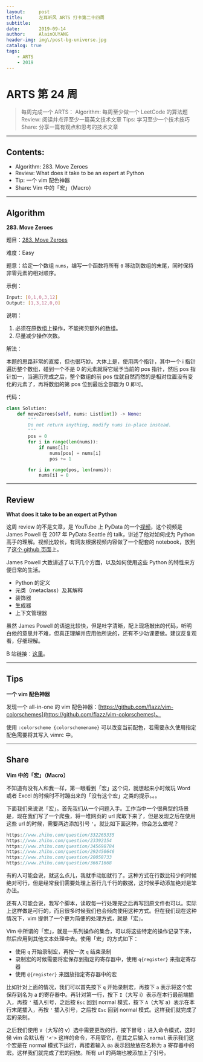 ```yaml
---
layout:     post
title:      左耳听风 ARTS 打卡第二十四周   
subtitle:   
date:       2019-09-14
author:     AlainOUYANG
header-img: img\/post-bg-universe.jpg
catalog: true
tags:
    - ARTS
    - 2019
---
```

# ARTS 第 24 周

> 每周完成一个 ARTS：
> Algorithm: 每周至少做一个 LeetCode 的算法题
> Review: 阅读并点评至少一篇英文技术文章
> Tips: 学习至少一个技术技巧
> Share: 分享一篇有观点和思考的技术文章

----
## Contents:
- Algorithm: 283. Move Zeroes
- Review: What does it take to be an expert at Python
- Tip: 一个 vim 配色神器
- Share: Vim 中的「宏」（Macro）

----
## Algorithm
**283. Move Zeroes**

题目：[283. Move Zeroes](https://leetcode.com/problems/move-zeroes/)

难度：Easy

题意：给定一个数组 `nums`，编写一个函数将所有 `0` 移动到数组的末尾，同时保持非零元素的相对顺序。

示例：

```bash
Input: [0,1,0,3,12]
Output: [1,3,12,0,0]
```

说明：
1. 必须在原数组上操作，不能拷贝额外的数组。
2. 尽量减少操作次数。

解法：

本题的思路非常的直接，但也很巧妙。大体上是，使用两个指针，其中一个 i 指针遍历整个数组，碰到一个不是 0 的元素就将它赋予当前的 pos 指针，然后 pos 指针加一，当遍历完成之后，整个数组的前 pos 位就自然而然的是相对位置没有变化的元素了，再将数组的第 pos 位到最后全部置为 0 即可。

代码：

```python
class Solution:
    def moveZeroes(self, nums: List[int]) -> None:
        """
        Do not return anything, modify nums in-place instead.
        """
        pos = 0
        for i in range(len(nums)):
            if nums[i]:
                nums[pos] = nums[i]
                pos += 1

        for i in range(pos, len(nums)):
            nums[i] = 0
```

----
## Review
**What does it take to be an expert at Python**

这周 review 的不是文章，是 YouTube 上 PyData 的一个[视频](https://www.youtube.com/watch?v=cKPlPJyQrt4)，这个视频是 James Powell 在 2017 年 PyData Seattle 的 talk，讲述了他对如何成为 Python 高手的理解。视频比较长，有网友根据视频内容做了一个配套的 notebook，放到了[这个 github 页面](https://github.com/austin-taylor/code-vault/blob/master/python_expert_notebook.ipynb)上。

James Powell 大致讲述了以下几个方面，以及如何使用这些 Python 的特性来方便日常的生活。
* Python 的定义
* 元类（metaclass）及其解释
* 装饰器
* 生成器
* 上下文管理器

虽然 James Powell 的语速比较快，但是吐字清晰，配上现场敲出的代码，听明白他的意思并不难，但真正理解并应用他所说的，还有不少功课要做。建议反复观看，仔细理解。

B 站链接：[这里](https://www.bilibili.com/video/av23614888?from=search&seid=14157061807513830142)。

----
## Tips
**一个 vim 配色神器**

发现一个 all-in-one 的 vim 配色神器：[https://github.com/flazz/vim-colorschemes](https://github.com/flazz/vim-colorschemes)。

使用 `:colorscheme {colorschemename}` 可以改变当前配色，若需要永久使用指定配色需要将其写入 vimrc 中。

----
## Share
**Vim 中的「宏」（Macro）**

不知道有没有人和我一样，第一眼看到「宏」这个词，就想起来小时候玩 Word 或者 Excel 的时候时不时蹦出来的「没有这个宏」之类的提示。。。

下面我们来说说「宏」。首先我们从一个问题入手。工作当中一个很典型的场景是，现在我们写了一个爬虫，将一堆网页的 url 爬取下来了，但是发现之后在使用这些 url 的时候，需要两边添加引号 `'`。就比如下面这种，你会怎么做呢？

```js
https://www.zhihu.com/question/332265335
https://www.zhihu.com/question/23392154
https://www.zhihu.com/question/345698784
https://www.zhihu.com/question/292450646
https://www.zhihu.com/question/20058733
https://www.zhihu.com/question/36671668
```

有的人可能会说，就这么点儿，我就手动加就行了。这种方式在行数比较少的时候绝对可行，但是经常我们需要处理上百行几千行的数据，这时候手动添加绝对是笨办法。

还有人可能会说，我写个脚本，读取每一行处理完之后再写回原文件也可以。实际上这样做是可行的，而且很多时候我们也会倾向使用这种方式。但在我们现在这种情况下，vim 提供了一个更为简便的处理方式，就是「宏」。

Vim 中所谓的「宏」，就是一系列操作的集合，可以将这些特定的操作记录下来，然后应用到其他文本处理中去。使用「宏」的方式如下：
* 使用 `q` 开始录制宏，再按一次 `q` 结束录制
* 录制宏的时候需要将宏保存到指定的寄存器中，使用 `q{register}` 来指定寄存器
* 使用 `@{register}` 来回放指定寄存器中的宏

比如针对上面的情况，我们可以首先按下 `q` 开始录制宏，再按下 `a` 表示将这个宏保存到名为 a 的寄存器中。再针对第一行，按下 `I`（大写 i）表示在本行最前端插入，再按 `'` 插入引号，之后按 `Esc` 回到 normal 模式，按下 `A`（大写 a）表示在本行末尾插入，再按 `'` 插入引号，之后按 `Esc` 回到 normal 模式。这样我们就完成了宏的录制。

之后我们使用 `V`（大写的 v）选中需要更改的行，按下冒号 `:` 进入命令模式，这时候 vim 会默认有 `'<'>` 这样的命令，不用管它，在其之后输入 `normal` 表示我们这个宏是在 normal 模式下运行，再接着输入 `@a` 表示回放放在名称为 a 寄存器中的宏。这样我们就完成了宏的回放。所有 url 的两端也被添加上了引号。
